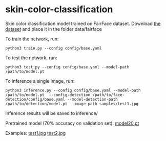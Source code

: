 # skin-color-classification

Skin color classification model trained on FairFace dataset.
Download [the dataset](https://drive.google.com/file/d/1RHxcydq9lI16lu4JFAkOYadvz2oNGj5x/view?usp=sharing) and place it in the folder data/fairface

To train the network, run:

    python3 train.py --config config/base.yaml
    
To test the network, run:

    python3 test.py --config config/base.yaml --model-path /path/to/model.pt
    
To inference a single image, run:

    python3 inference.py --config config/base.yaml --model-path /path/to/model.pt  --config-detection /path/to/face-detection/config/base.yaml --model-detection-path /path/to/detection/model.pt --image-path samples/test1.jpg
    
Inference results will be saved to inference/

Pretrained model (70% accuracy on validation set): [model20.pt](https://drive.google.com/file/d/1VIxYwrPcGvxIsvGpLsD3eHUoZW1Xydlw/view?usp=sharing)

Examples:
[test1.jpg](inference/inference_test1.jpg)
[test2.jpg](inference/inference_test2.jpg)